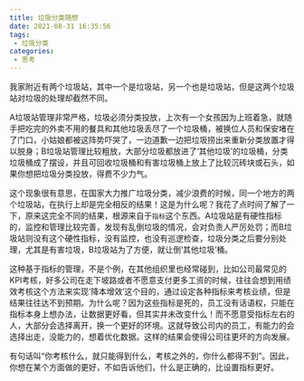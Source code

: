 ```yaml
---
title: 垃圾分类随想
date: 2021-08-31 16:35:56
tags:
 - 垃圾分类
categories:
 - 思考
---
```


我家附近有两个垃圾站，其中一个是垃圾站，另一个也是垃圾站，但是这两个垃圾站对垃圾的处理却截然不同。

A垃圾站管理非常严格，垃圾必须分类投放，上次有一个女孩因为上班着急，就随手把吃完的外卖不用的餐具和其他垃圾丢尽了一个垃圾桶，被换位人员和保安堵在了门口，小姑娘都被这阵势吓哭了，一边道歉一边把垃圾捞出来重新分类放置才得以脱身；B垃圾站管理比较粗放，大部分垃圾都放进了‘其他垃圾’的垃圾桶，分类垃圾桶成了摆设，并且可回收垃圾桶和有害垃圾桶上放上了比较沉砖块或石头，如果你想把垃圾分类投放，得费不少力气。

这个现象很有意思，在国家大力推广垃圾分类，减少浪费的时候，同一个地方的两个垃圾站，在执行上却是完全相反的结果！这是为什么呢？我花了点时间了解了一下，原来这完全不同的结果，根源来自于`指标`这个东西。A垃圾站是有硬性指标的，监控和管理比较完善，发现有乱倒垃圾的情况，会对负责人严厉处罚；而B垃圾站则没有这个硬性指标，没有监控，也没有巡逻检查，垃圾分类之后要分别处理，尤其是有害垃圾，B垃圾站为了方便，就让倒‘其他垃圾’桶。

这种基于指标的管理，不是个例，在其他组织里也经常碰到，比如公司最常见的KPI考核，好多公司在走下坡路或者不愿意支付更多工资的时候，往往会想到用绩效考核这个方法来实现‘降本增效’这个目的，通过设定各种指标来考核业绩，但是结果往往达不到预期。为什么呢？因为这些指标是死的，员工没有话语权，只能在指标本身上想办法，让数据更好看，但其实并未改变什么！而不愿意受指标左右的人，大部分会选择离开，换一个更好的环境。这就导致公司内的员工，有能力的会选择出走，没能力的，想着优化数据。这样的结果会使得公司往更坏的方向发展。

有句话叫“你考核什么，就只能得到什么，考核之外的，你什么都得不到”。因此，你想在某个方面做的更好，不如告诉他们，什么是正确的，比设置指标更好。
